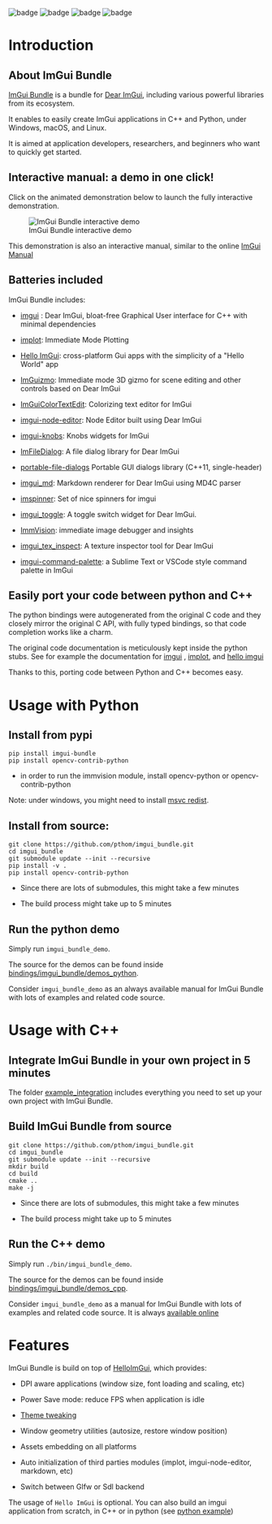 ![badge](https://github.com/pthom/imgui_bundle//workflows/CppLib/badge.svg)
![badge](https://github.com/pthom/imgui_bundle//workflows/Pip/badge.svg)
![badge](https://github.com/pthom/imgui_bundle//workflows/Wheels/badge.svg)
![badge](https://github.com/pthom/imgui_bundle//workflows/Emscripten/badge.svg)

# Introduction

## About ImGui Bundle

[ImGui Bundle](https://github.com/pthom/imgui_bundle) is a bundle for
[Dear ImGui](https://github.com/ocornut/imgui), including various
powerful libraries from its ecosystem.

It enables to easily create ImGui applications in C++ and Python, under
Windows, macOS, and Linux.

It is aimed at application developers, researchers, and beginners who
want to quickly get started.

## Interactive manual: a demo in one click!

Click on the animated demonstration below to launch the fully
interactive demonstration.

<figure>
<img src="https://traineq.org/imgui_bundle_doc/demo_bundle8.gif"
id="truc" alt="ImGui Bundle interactive demo" />
<figcaption aria-hidden="true">ImGui Bundle interactive
demo</figcaption>
</figure>

This demonstration is also an interactive manual, similar to the online
[ImGui
Manual](https://pthom.github.io/imgui_manual_online/manual/imgui_manual.html)

## Batteries included

ImGui Bundle includes:

-   [imgui](https://github.com/ocornut/imgui.git) : Dear ImGui,
    bloat-free Graphical User interface for C++ with minimal
    dependencies

-   [implot](https://github.com/epezent/implot): Immediate Mode Plotting

-   [Hello ImGui](https://github.com/pthom/hello_imgui.git):
    cross-platform Gui apps with the simplicity of a "Hello World" app

-   [ImGuizmo](https://github.com/CedricGuillemet/ImGuizmo.git):
    Immediate mode 3D gizmo for scene editing and other controls based
    on Dear ImGui

-   [ImGuiColorTextEdit](https://github.com/BalazsJako/ImGuiColorTextEdit):
    Colorizing text editor for ImGui

-   [imgui-node-editor](https://github.com/thedmd/imgui-node-editor):
    Node Editor built using Dear ImGui

-   [imgui-knobs](https://github.com/altschuler/imgui-knobs): Knobs
    widgets for ImGui

-   [ImFileDialog](https://github.com/pthom/ImFileDialog.git): A file
    dialog library for Dear ImGui

-   [portable-file-dialogs](https://github.com/samhocevar/portable-file-dialogs)
    Portable GUI dialogs library (C++11, single-header)

-   [imgui\_md](https://github.com/mekhontsev/imgui_md.git): Markdown
    renderer for Dear ImGui using MD4C parser

-   [imspinner](https://github.com/dalerank/imspinner): Set of nice
    spinners for imgui

-   [imgui\_toggle](https://github.com/cmdwtf/imgui_toggle): A toggle
    switch widget for Dear ImGui.

-   [ImmVision](https://github.com/pthom/immvision.git): immediate image
    debugger and insights

-   [imgui\_tex\_inspect](https://github.com/andyborrell/imgui_tex_inspect):
    A texture inspector tool for Dear ImGui

-   [imgui-command-palette](https://github.com/hnOsmium0001/imgui-command-palette.git):
    a Sublime Text or VSCode style command palette in ImGui

## Easily port your code between python and C++

The python bindings were autogenerated from the original C code and they
closely mirror the original C API, with fully typed bindings, so that
code completion works like a charm.

The original code documentation is meticulously kept inside the python
stubs. See for example the documentation for
[imgui](https://github.com/pthom/imgui_bundle/blob/main/bindings/imgui_bundle/imgui/__init__.pyi)
,
[implot](https://github.com/pthom/imgui_bundle/blob/main/bindings/imgui_bundle/implot.pyi),
and [hello
imgui](https://github.com/pthom/imgui_bundle/blob/main/bindings/imgui_bundle/hello_imgui.pyi)

Thanks to this, porting code between Python and C++ becomes easy.

# Usage with Python

## Install from pypi

    pip install imgui-bundle
    pip install opencv-contrib-python 

-   in order to run the immvision module, install opencv-python or
    opencv-contrib-python

Note: under windows, you might need to install [msvc
redist](https://learn.microsoft.com/en-us/cpp/windows/latest-supported-vc-redist?view=msvc-170#visual-studio-2015-2017-2019-and-2022).

## Install from source:

    git clone https://github.com/pthom/imgui_bundle.git
    cd imgui_bundle
    git submodule update --init --recursive 
    pip install -v . 
    pip install opencv-contrib-python

-   Since there are lots of submodules, this might take a few minutes

-   The build process might take up to 5 minutes

## Run the python demo

Simply run `imgui_bundle_demo`.

The source for the demos can be found inside
[bindings/imgui\_bundle/demos\_python](../../demos_python).

Consider `imgui_bundle_demo` as an always available manual for ImGui
Bundle with lots of examples and related code source.

# Usage with C++

## Integrate ImGui Bundle in your own project in 5 minutes

The folder [example\_integration](../../../../_example_integration)
includes everything you need to set up your own project with ImGui
Bundle.

## Build ImGui Bundle from source

    git clone https://github.com/pthom/imgui_bundle.git
    cd imgui_bundle
    git submodule update --init --recursive 
    mkdir build
    cd build
    cmake ..
    make -j 

-   Since there are lots of submodules, this might take a few minutes

-   The build process might take up to 5 minutes

## Run the C++ demo

Simply run `./bin/imgui_bundle_demo`.

The source for the demos can be found inside
[bindings/imgui\_bundle/demos\_cpp](../../demos_cpp/).

Consider `imgui_bundle_demo` as a manual for ImGui Bundle with lots of
examples and related code source. It is always [available
online](https://traineq.org/ImGuiBundle/emscripten/bin/demo_all.html)

# Features

ImGui Bundle is build on top of
[HelloImGui](https://github.com/pthom/hello_imgui), which provides:

-   DPI aware applications (window size, font loading and scaling, etc)

-   Power Save mode: reduce FPS when application is idle

-   [Theme tweaking](https://www.youtube.com/watch?v=Hhartw0cUjg)

-   Window geometry utilities (autosize, restore window position)

-   Assets embedding on all platforms

-   Auto initialization of third parties modules (implot,
    imgui-node-editor, markdown, etc)

-   Switch between Glfw or Sdl backend

The usage of `Hello ImGui` is optional. You can also build an imgui
application from scratch, in C++ or in python (see [python
example](../../demos_python/demos_immapp/imgui_example_glfw_opengl3.py))
